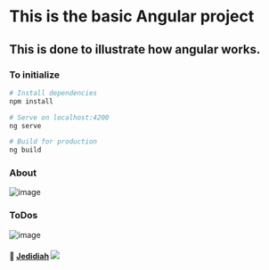 # This is the basic Angular project
## This is done to illustrate how angular works.

### To initialize
```bash
# Install dependencies
npm install

# Serve on localhost:4200
ng serve

# Build for production
ng build
```
### About
![image](https://user-images.githubusercontent.com/13598741/119195322-76507100-ba52-11eb-935c-7c8ff5ccfd1d.png)

### ToDos
![image](https://user-images.githubusercontent.com/13598741/119195064-02ae6400-ba52-11eb-81b4-df76409bb5ad.png)

#### :prince: [Jedidiah](https://github.com/JedidiahJohnNagarajan) ![](https://komarev.com/ghpvc/?username=JedidiahJohnNagarajan&color=blue)
